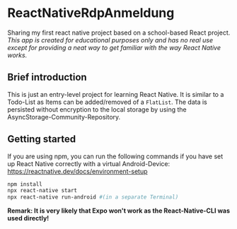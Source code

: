 # ReactNativeRdpAnmeldung
Sharing my first react native project based on a school-based React project.
_This app is created for educational purposes only and has no real use except for providing a neat way to get familiar with the way React Native works._

## Brief introduction
This is just an entry-level project for learning React Native. It is similar to a Todo-List as Items can be added/removed of a `FlatList`. 
The data is persisted without encryption to the local storage by using the AsyncStorage-Community-Repository.

## Getting started
If you are using npm, you can run the following commands if you have set up React Native correctly with a virtual Android-Device: https://reactnative.dev/docs/environment-setup

```bash
npm install
npx react-native start
npx react-native run-android #(in a separate Terminal)
```
**Remark: It is very likely that Expo won't work as the React-Native-CLI was used directly!**
